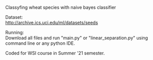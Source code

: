 Classyfing wheat species with naive bayes classifier  

Dataset:  
http://archive.ics.uci.edu/ml/datasets/seeds  

Running:  
Download all files and run "main.py" or "linear_separation.py" using command line or any python IDE.

Coded for WSI course in Summer '21 semester.
